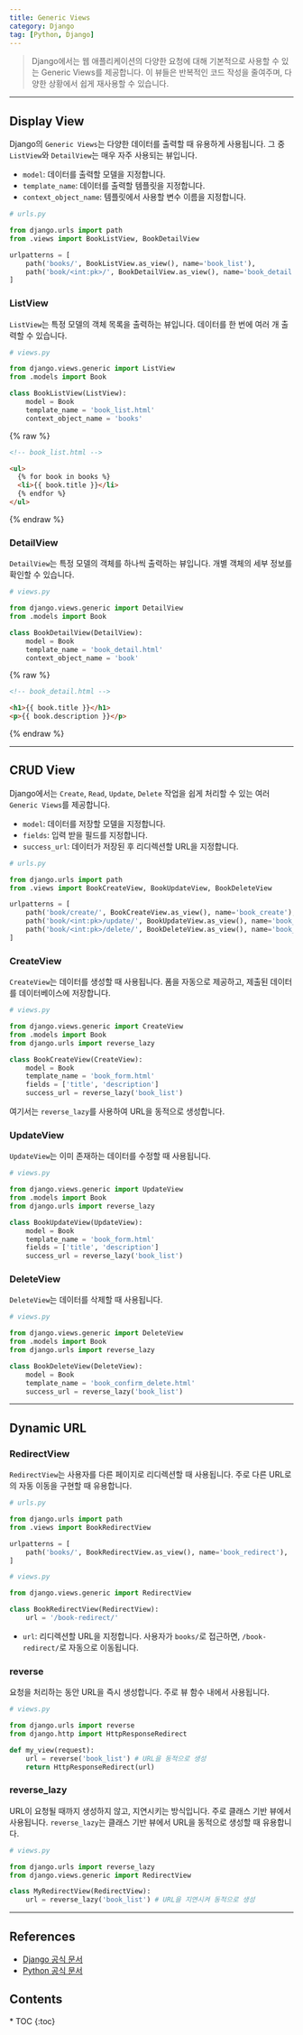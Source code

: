 ```yaml
---
title: Generic Views
category: Django
tag: [Python, Django]
---
```


> Django에서는 웹 애플리케이션의 다양한 요청에 대해 기본적으로 사용할 수 있는 Generic Views를 제공합니다. 이 뷰들은 반복적인 코드 작성을 줄여주며, 다양한 상황에서 쉽게 재사용할 수 있습니다.

---

## Display View

Django의 `Generic Views`는 다양한 데이터를 출력할 때 유용하게 사용됩니다. 그 중 `ListView`와 `DetailView`는 매우 자주 사용되는 뷰입니다.

- `model`: 데이터를 출력할 모델을 지정합니다.
- `template_name`: 데이터를 출력할 템플릿을 지정합니다.
- `context_object_name`: 템플릿에서 사용할 변수 이름을 지정합니다.

```python
# urls.py

from django.urls import path
from .views import BookListView, BookDetailView

urlpatterns = [
    path('books/', BookListView.as_view(), name='book_list'),
    path('book/<int:pk>/', BookDetailView.as_view(), name='book_detail'),
]
```

### ListView

`ListView`는 특정 모델의 객체 목록을 출력하는 뷰입니다. 데이터를 한 번에 여러 개 출력할 수 있습니다.

```python
# views.py

from django.views.generic import ListView
from .models import Book

class BookListView(ListView):
    model = Book
    template_name = 'book_list.html'
    context_object_name = 'books'
```

{% raw %}

```html
<!-- book_list.html -->

<ul>
  {% for book in books %}
  <li>{{ book.title }}</li>
  {% endfor %}
</ul>
```

{% endraw %}

### DetailView

`DetailView`는 특정 모델의 객체를 하나씩 출력하는 뷰입니다. 개별 객체의 세부 정보를 확인할 수 있습니다.

```python
# views.py

from django.views.generic import DetailView
from .models import Book

class BookDetailView(DetailView):
    model = Book
    template_name = 'book_detail.html'
    context_object_name = 'book'
```

{% raw %}

```html
<!-- book_detail.html -->

<h1>{{ book.title }}</h1>
<p>{{ book.description }}</p>
```

{% endraw %}

---

## CRUD View

Django에서는 `Create`, `Read`, `Update`, `Delete` 작업을 쉽게 처리할 수 있는 여러 `Generic Views`를 제공합니다.

- `model`: 데이터를 저장할 모델을 지정합니다.
- `fields`: 입력 받을 필드를 지정합니다.
- `success_url`: 데이터가 저장된 후 리디렉션할 URL을 지정합니다.

```python
# urls.py

from django.urls import path
from .views import BookCreateView, BookUpdateView, BookDeleteView

urlpatterns = [
    path('book/create/', BookCreateView.as_view(), name='book_create'),
    path('book/<int:pk>/update/', BookUpdateView.as_view(), name='book_update'),
    path('book/<int:pk>/delete/', BookDeleteView.as_view(), name='book_delete'),
]
```

### CreateView

`CreateView`는 데이터를 생성할 때 사용됩니다. 폼을 자동으로 제공하고, 제출된 데이터를 데이터베이스에 저장합니다.

```python
# views.py

from django.views.generic import CreateView
from .models import Book
from django.urls import reverse_lazy

class BookCreateView(CreateView):
    model = Book
    template_name = 'book_form.html'
    fields = ['title', 'description']
    success_url = reverse_lazy('book_list')
```

여기서는 `reverse_lazy`를 사용하여 URL을 동적으로 생성합니다.

### UpdateView

`UpdateView`는 이미 존재하는 데이터를 수정할 때 사용됩니다.

```python
# views.py

from django.views.generic import UpdateView
from .models import Book
from django.urls import reverse_lazy

class BookUpdateView(UpdateView):
    model = Book
    template_name = 'book_form.html'
    fields = ['title', 'description']
    success_url = reverse_lazy('book_list')
```

### DeleteView

`DeleteView`는 데이터를 삭제할 때 사용됩니다.

```python
# views.py

from django.views.generic import DeleteView
from .models import Book
from django.urls import reverse_lazy

class BookDeleteView(DeleteView):
    model = Book
    template_name = 'book_confirm_delete.html'
    success_url = reverse_lazy('book_list')
```

---

## Dynamic URL

### RedirectView

`RedirectView`는 사용자를 다른 페이지로 리디렉션할 때 사용됩니다. 주로 다른 URL로의 자동 이동을 구현할 때 유용합니다.

```python
# urls.py

from django.urls import path
from .views import BookRedirectView

urlpatterns = [
    path('books/', BookRedirectView.as_view(), name='book_redirect'),
]
```

```python
# views.py

from django.views.generic import RedirectView

class BookRedirectView(RedirectView):
    url = '/book-redirect/'
```

- `url`: 리디렉션할 URL을 지정합니다. 사용자가 `books/`로 접근하면, `/book-redirect/`로 자동으로 이동됩니다.

### reverse

요청을 처리하는 동안 URL을 즉시 생성합니다. 주로 뷰 함수 내에서 사용됩니다.

```python
# views.py

from django.urls import reverse
from django.http import HttpResponseRedirect

def my_view(request):
    url = reverse('book_list') # URL을 동적으로 생성
    return HttpResponseRedirect(url)
```

### reverse_lazy

URL이 요청될 때까지 생성하지 않고, 지연시키는 방식입니다. 주로 클래스 기반 뷰에서 사용됩니다.
`reverse_lazy`는 클래스 기반 뷰에서 URL을 동적으로 생성할 때 유용합니다.

```python
# views.py

from django.urls import reverse_lazy
from django.views.generic import RedirectView

class MyRedirectView(RedirectView):
    url = reverse_lazy('book_list') # URL을 지연시켜 동적으로 생성
```

---

## References

- [Django 공식 문서](https://www.djangoproject.com/)
- [Python 공식 문서](https://docs.python.org/3/)

<nav class='post-toc' markdown='1'>
  <h2>Contents</h2>
* TOC
{:toc}
</nav>

